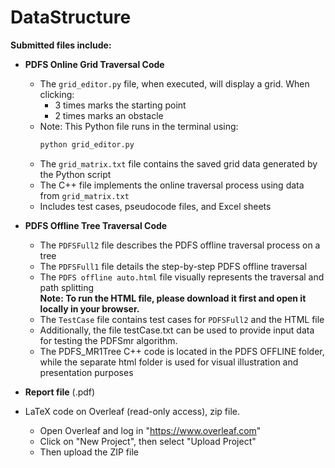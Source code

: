 # DataStructure

**Submitted files include:**

- **PDFS Online Grid Traversal Code**  
    - The `grid_editor.py` file, when executed, will display a grid. When clicking:
        - 3 times marks the starting point  
        - 2 times marks an obstacle  
    - Note: This Python file runs in the terminal using:  
      ```bash
      python grid_editor.py
      ```
    - The `grid_matrix.txt` file contains the saved grid data generated by the Python script  
    - The C++ file implements the online traversal process using data from `grid_matrix.txt`  
    - Includes test cases, pseudocode files, and Excel sheets  

- **PDFS Offline Tree Traversal Code**  
    - The `PDFSFull2` file describes the PDFS offline traversal process on a tree  
    - The `PDFSFull1` file details the step-by-step PDFS offline traversal  
    - The `PDFS offline auto.html` file visually represents the traversal and path splitting  
      **Note: To run the HTML file, please download it first and open it locally in your browser.**  
    - The `TestCase` file contains test cases for `PDFSFull2` and the HTML file
    - Additionally, the file testCase.txt can be used to provide input data for testing the PDFSmr algorithm.
    - The PDFS_MR1Tree C++ code is located in the PDFS OFFLINE folder, while the separate html folder is used for visual illustration and presentation purposes
 
- **Report file** (.pdf)
- LaTeX code on Overleaf (read-only access), zip file.
    - Open Overleaf and log in "https://www.overleaf.com"
    - Click on "New Project", then select "Upload Project"
    - Then upload the ZIP file
